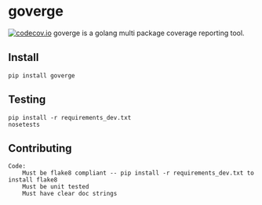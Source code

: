 goverge
========
[![codecov.io](https://codecov.workiva.net/github/Workiva/goverge/coverage.svg?token=KOdniuD3F1&branch=master)](https://codecov.workiva.net/github/Workiva/goverge?branch=master)
goverge is a golang multi package coverage reporting tool.

Install
-------
    pip install goverge

Testing
-------
    pip install -r requirements_dev.txt
    nosetests

Contributing
-------
    Code: 
        Must be flake8 compliant -- pip install -r requirements_dev.txt to install flake8
        Must be unit tested
        Must have clear doc strings
    
